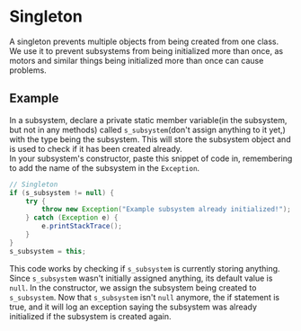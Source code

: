 Singleton
===
A singleton prevents multiple objects from being created from one class. We use it to prevent subsystems from being initialized more than once, as motors and similar things being initialized more than once can cause problems.

Example
---
In a subsystem, declare a private static member variable(in the subsystem, but not in any methods) called `s_subsystem`(don't assign anything to it yet,) with the type being the subsystem. This will store the subsystem object and is used to check if it has been created already.  
In your subsystem's constructor, paste this snippet of code in, remembering to add the name of the subsystem in the `Exception`.
```java
// Singleton
if (s_subsystem != null) {
	try {
		throw new Exception("Example subsystem already initialized!");
	} catch (Exception e) {
		e.printStackTrace();
	}
}
s_subsystem = this;
```
This code works by checking if `s_subsystem` is currently storing anything. Since `s_subsystem` wasn't initially assigned anything, its default value is `null`. In the constructor, we assign the subsystem being created to `s_subsystem`. Now that `s_subsystem` isn't `null` anymore, the if statement is true, and it will log an exception saying the subsystem was already initialized if the subsystem is created again.